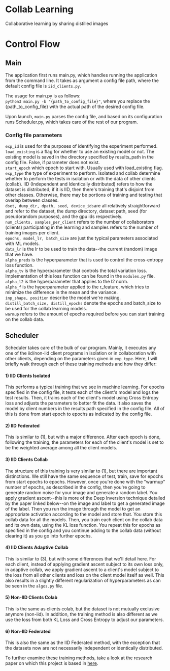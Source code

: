 # Collab Learning
Collaborative learning by sharing distilled images

# Control Flow

## Main
The application first runs main.py, which handles running the application from the command line. It takes as argument a config file path, where the default config file is ```iid_clients.py```.  

The usage for main.py is as follows:  
``` python3 main.py -b "{path_to_config_file}" ```, where you replace the {path_to_config_file} with the actual path of the desired config file.

Upon launch, ```main.py``` parses the config file, and based on its configuration runs Scheduler.py, which takes care of the rest of our program.

### Config file parameters
```exp_id``` is used for the purposes of identifying the experiment performed.   
```load_existing``` is a flag for whether to use an existing model or not. The existing model is saved in the directory specified by results_path in the config file. False, if parameter does not exist.  
```start_epoch``` which epoch to start with. Usually used with load_existing flag.   
```exp_type``` the type of experiment to perform. Isolated and collab determine whether to perform the tests in isolation or with the data of other clients (collab). IID (Independent and Identically distributed) refers to how the dataset is distributed; if it is IID, then there's training that's disjoint from other classes. Otherwise, there may be portions of training and testing that overlap between classes.  
```dset, dump_dir, dpath, seed, device_ids```are all relatively straightforward and refer to the dataset, the dump directory, dataset path, seed (for pseudorandom purposes), and the gpu ids respectively.    
```num_clients, samples_per_client``` refers to the number of collaborators (clients) participating in the learning and samples refers to the number of training images per client.    
```epochs, model_lr, batch_size``` are just the typical parameters associated with ML models.   
```data_lr``` is the lr to be used to train the data--the current (random) image that we have.  
```alpha_preds``` is the hyperparameter that is used to control the cross-entropy loss function.   
```alpha_tv``` is the hyperparameter that controls the total variation loss. Implementation of this loss function can be found in the ```modules.py``` file.      
```alpha_l2``` is the hyperparameter that applies to the l2 norm.      
```alpha_f``` is the hyperparameter applied to the r_feature, which tries to minimize the difference in the mean and the variance.   
```inp_shape, position``` describe the model we're making.  
```distill_batch_size, distill_epochs``` denote the epochs and batch_size to be used for the collab learning models.  
```warmup``` refers to the amount of epochs required before you can start training on the collab data.  

## Scheduler
Scheduler takes care of the bulk of our program. Mainly, it executes any one of the iid/non-iid client programs in isolation or in collaboration with other clients, depending on the parameters given in ```exp_type```. Here,  I will briefly walk through each of these training methods and how they differ:

#### 1) IID Clients Isolated
This performs a typical training that we see in machine learning. For epochs specified in the config file, it tests each of the client's model and logs the test results. Then, it trains each of the client's model using Cross Entropy loss and adjusts the parameters to better fit the data. It also saves the model by client numbers in the results path specified in the config file. All of this is done from start epoch to epochs as indicated by the config file. 

#### 2) IID Federated
This is similar to (1), but with a major difference. After each epoch is done, following the training, the parameters for each of the client's model is set to be the weighted average among all the client models.

#### 3) IID Clients Collab
The structure of this training is very similar to (1), but there are important distinctions. We still have the same sequence of test, train, save for epochs from start epochs to epochs. However, once you're done with the "warmup" number of epochs, as described in the config, then you're going to generate random noise for your image and generate a random label. You apply gradient ascent--this is more of the Deep Inversion technique detailed by the paper linked below--on the image and label to get a generated image of the label. Then you run the image through the model to get an appropriate activation according to the model and store that. You store this collab data for all the models. Then, you train each client on the collab data and its own data, using the KL loss function. You repeat this for epochs as specified in the config and you continue adding to the collab data (without clearing it) as you go into further epochs. 

#### 4) IID Clients Adaptive Collab
This is similar to (3), but with some differences that we'll detail here. For each client, instead of applying gradient ascent subject to its own loss only, in adaptive collab, we apply gradient ascent to a client's model subject to the loss from all other clients and loss on the client model itself as well. This also results in a slightly different regularization of hyperparameters as can be seen in the ```algos.py``` file. 

#### 5) Non-IID Clients Colab
This is the same as clients colab, but the dataset is not mutually exclusive anymore (non-iid). In addition, the training method is also different as we use the loss from both KL Loss and Cross Entropy to adjust our parameters. 

#### 6) Non-IID Federated
This is also the same as the IID Federated method, with the exception that the datasets now are not necessarily independent or identically distributed.







To further examine these training methods, take a look at the research paper on which this project is based in [here](https://arxiv.org/abs/1912.08795).  




